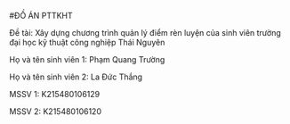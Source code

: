 #ĐỒ ÁN PTTKHT

Đề tài: Xây dựng chương trình quản lý điểm rèn luyện của sinh viên trường đại học kỹ thuật công nghiệp Thái Nguyên

Họ và tên sinh viên 1: Phạm Quang Trường

Họ và tên sinh viên 2: La Đức Thắng

MSSV 1: K215480106129

MSSV 2:	K215480106120
